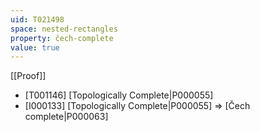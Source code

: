 ```yaml
---
uid: T021498
space: nested-rectangles
property: čech-complete
value: true
---
```

[[Proof]]

* [T001146] [Topologically Complete|P000055]
* [I000133] [Topologically Complete|P000055] => [Čech complete|P000063]

